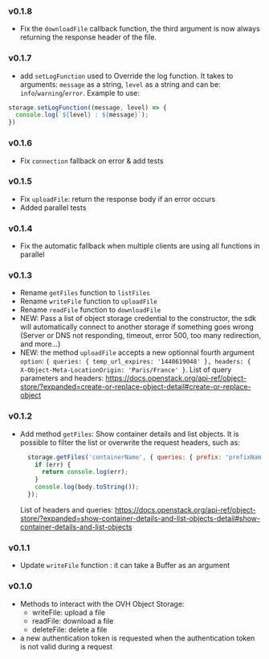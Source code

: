 ### v0.1.8
- Fix the `downloadFile` callback function, the third argument is now always returning the response header of the file.

### v0.1.7
- add `setLogFunction` used to Override the log function. It takes to arguments: `message` as a string, `level` as a string and can be: `info`/`warning`/`error`. Example to use:
```js
storage.setLogFunction((message, level) => {
  console.log(`${level} : ${message}`);
})
```

### v0.1.6
- Fix `connection` fallback on error & add tests

### v0.1.5
  - Fix `uploadFile`: return the response body if an error occurs
  - Added parallel tests
### v0.1.4
  - Fix the automatic fallback when multiple clients are using all functions in parallel
### v0.1.3
  - Rename `getFiles` function to `listFiles`
  - Rename `writeFile` function to `uploadFile`
  - Rename `readFile` function to `downloadFile`
  - NEW: Pass a list of object storage credential to the constructor, the sdk will automatically connect to another storage if something goes wrong (Server or DNS not responding, timeout, error 500, too many redirection, and more...)
  - NEW: the method `uploadFile` accepts a new optionnal fourth argument `option`: `{ queries: { temp_url_expires: '1440619048' }, headers: { X-Object-Meta-LocationOrigin: 'Paris/France' }`. List of query parameters and headers: https://docs.openstack.org/api-ref/object-store/?expanded=create-or-replace-object-detail#create-or-replace-object


### v0.1.2
  - Add method `getFiles`: Show container details and list objects. It is possible to filter the list or overwrite the request headers, such as:
    ```js
      storage.getFiles('containerName', { queries: { prefix: 'prefixName' }, headers: { Accept: 'application/xml' } }, function (err, body) {
        if (err) {
          return console.log(err);
        }
        console.log(body.toString());
      });
    ```
    List of headers and queries: https://docs.openstack.org/api-ref/object-store/?expanded=show-container-details-and-list-objects-detail#show-container-details-and-list-objects
### v0.1.1
  - Update `writeFile` function : it can take a Buffer as an argument

### v0.1.0
  - Methods to interact with the OVH Object Storage:
    - writeFile: upload a file
    - readFile: download a file
    - deleteFile: delete a file
  - a new authentication token is requested when the authentication token is not valid during a request